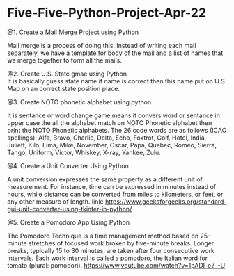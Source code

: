 # Five-Five-Python-Project-Apr-22

@1. Create a Mail Merge Project using Python

Mail merge is a process of doing this. Instead of writing each mail separately, we have a template for body of the mail and a list of names that we merge together to form all the mails.


@2. Create U.S. State gmae using Python   
It is basically guess state name if name is correct then this name put on U.S. Map on an correct state position place.
 
 
@3. Create NOTO phonetic alphabet using python

It is sentance or word change game means it convers word or sentance in upper case the all the alphabet match on NOTO Phonetic alphabet then print the NOTO Phonetic alphabets. 
 The 26 code words are as follows (ICAO spellings): Alfa, Bravo, Charlie, Delta, Echo, Foxtrot, Golf, Hotel, India, Juliett, Kilo, Lima, Mike, November, Oscar, Papa, Quebec, Romeo, Sierra, Tango, Uniform, Victor, Whiskey, X-ray, Yankee, Zulu.
 
 
 @4. Create a Unit Converter Using Python

A unit conversion expresses the same property as a different unit of measurement. For instance, time can be expressed in minutes instead of hours, while distance can be converted from miles to kilometers, or feet, or any other measure of length.
  link: https://www.geeksforgeeks.org/standard-gui-unit-converter-using-tkinter-in-python/
  
@5. Create a Pomodoro App Using Python

The Pomodoro Technique is a time management method based on 25-minute stretches of focused work broken by five-minute breaks. Longer breaks, typically 15 to 30 minutes, are taken after four consecutive work intervals. Each work interval is called a pomodoro, the Italian word for tomato (plural: pomodori).
 https://www.youtube.com/watch?v=1pADI_eZ_-U
 
 

